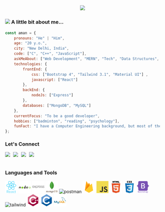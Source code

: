 
<h2 align="center">
  <a href="https://git.io/typing-svg">
    <img src="https://readme-typing-svg.herokuapp.com/?lines=Hello,+There!+👋;I+am+Aman....;Nice+to+meet+you!&center=true&size=30">
  </a>
</h2>

<div align= "left">
<h3><img src="https://media.giphy.com/media/VgCDAzcKvsR6OM0uWg/giphy.gif" width="45"> A little bit about me...  </h3>

```javascript
const aman = {
    pronouns: "He" | "Him",
    age: "20 y.o.",
    city: "New Delhi, India",
    code: ["C", "C++", "JavaScript"],
    askMeAbout: ["Web Development", "MERN", "Tech", "Data Structures", "Algorithms"],
    technologies: {
        frontEnd: {
            css: ["Bootstrap 4", "Tailwind 3.1", "Material UI"] ,
            javascript: ["React"]
        },
        backEnd: {
            nodeJs: ["Express"]
        },
        databases: ["MongoDB", "MySQL"]
    },
    currentFocus: "To be a good developer",
    hobbies: ["badminton", "reading", "psychology"],
    funFact: "I have a Computer Engineering background, but most of the credit goes to Google and Stack Overflow"
};
```
</div>  


<div align="left">
    <h3>Let's Connect</h3>
    <div>
        <a href="https://linkedin.com/in/amandeep-singh-3105b9207">
            <img align="left" width="26px"
                src="https://raw.githubusercontent.com/rahuldkjain/github-profile-readme-generator/master/src/images/icons/Social/linked-in-alt.svg" />
        </a>
        <a href="https://www.leetcode.com/ama29n">
            <img align="left" width="26px"
                src="https://raw.githubusercontent.com/rahuldkjain/github-profile-readme-generator/master/src/images/icons/Social/leet-code.svg" />
        </a>
        <a href="mailto:ama3149n@gmail.com">
            <img align="left" width="26px" src="https://www.vectorlogo.zone/logos/gmail/gmail-icon.svg" />
        </a>
        <a href="https://instagram.com/ama29n">
            <img align="left" width="26px"
                src="https://raw.githubusercontent.com/rahuldkjain/github-profile-readme-generator/master/src/images/icons/Social/instagram.svg" />
        </a>
    </div>
</div>


<br>
<br>


<div> 
<h3>Languages and Tools</h3>
<a target="_blank" rel="noreferrer"> <img src="https://raw.githubusercontent.com/devicons/devicon/master/icons/react/react-original-wordmark.svg" alt="react" width="40" height="40"/></a>
<a target="_blank" rel="noreferrer"> <img src="https://raw.githubusercontent.com/devicons/devicon/master/icons/nodejs/nodejs-original-wordmark.svg" alt="nodejs" width="40" height="40"/> </a> 
<a target="_blank" rel="noreferrer"> <img src="https://raw.githubusercontent.com/devicons/devicon/master/icons/express/express-original-wordmark.svg" alt="express" width="40" height="40"/> </a> 
<a target="_blank" rel="noreferrer"> <img src="https://raw.githubusercontent.com/devicons/devicon/master/icons/mongodb/mongodb-original-wordmark.svg" alt="mongodb" width="40" height="40"/> </a> 
<a target="_blank" rel="noreferrer"> <img src="https://www.vectorlogo.zone/logos/getpostman/getpostman-icon.svg" alt="postman" width="40" height="40"/> </a> 
<a target="_blank" rel="noreferrer"> <img src="https://raw.githubusercontent.com/github/explore/80688e429a7d4ef2fca1e82350fe8e3517d3494d/topics/firebase/firebase.png" alt="firebase" width="40" height="40"/> </a> 
<a target="_blank" rel="noreferrer"> <img src="https://raw.githubusercontent.com/devicons/devicon/master/icons/javascript/javascript-original.svg" alt="javascript" width="40" height="40"/> </a> 
<a target="_blank" rel="noreferrer"> <img src="https://raw.githubusercontent.com/devicons/devicon/master/icons/html5/html5-original-wordmark.svg" alt="html5" width="40" height="40"/> </a> 
<a target="_blank" rel="noreferrer"> <img src="https://raw.githubusercontent.com/devicons/devicon/master/icons/css3/css3-original-wordmark.svg" alt="css3" width="40" height="40"/> </a> 
<a target="_blank" rel="noreferrer"> <img src="https://raw.githubusercontent.com/devicons/devicon/master/icons/bootstrap/bootstrap-plain-wordmark.svg" alt="bootstrap" width="40" height="40"/> </a> 
<a target="_blank" rel="noreferrer"> <img src="https://www.vectorlogo.zone/logos/tailwindcss/tailwindcss-icon.svg" alt="tailwind" width="40" height="40"/> </a> 
<a target="_blank" rel="noreferrer"> <img src="https://raw.githubusercontent.com/devicons/devicon/master/icons/cplusplus/cplusplus-original.svg" alt="cplusplus" width="40" height="40"/> </a> 
<a target="_blank" rel="noreferrer"> <img src="https://raw.githubusercontent.com/devicons/devicon/master/icons/c/c-original.svg" alt="c" width="40" height="40"/> </a> 
<a target="_blank" rel="noreferrer"> <img src="https://raw.githubusercontent.com/devicons/devicon/master/icons/mysql/mysql-original-wordmark.svg" alt="mysql" width="40" height="40"/> </a> 
</div>

<br>

<!-- [![Top Langs](https://github-readme-stats.vercel.app/api/top-langs/?username=ama29n)](https://github.com/anuraghazra/github-readme-stats) -->
